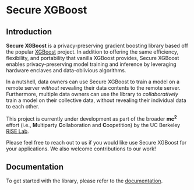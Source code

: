 # Secure XGBoost

## Introduction

**Secure XGBoost** is a privacy-preserving gradient boosting library based off the popular [XGBoost](https://github.com/dmlc/xgboost) project. In addition to offering the same efficiency, flexibility, and portability that vanilla XGBoost provides, Secure XGBoost enables privacy-preserving model training and inference by leveraging hardware enclaves and data-oblivious algorithms. 

In a nutshell, data owners can use Secure XGBoost to train a model on a remote server _without_ revealing their data contents to the remote server. Furthermore, multiple data owners can use the library to _collaboratively_ train a model on their collective data, without revealing their individual data to each other.

This project is currently under development as part of the broader **mc<sup>2</sup>** effort (i.e., **M**ultiparty **C**ollaboration and **C**oopetition) by the UC Berkeley [RISE Lab](https://rise.cs.berkeley.edu/).

Please feel free to reach out to us if you would like use Secure XGBoost for your applications. We also welcome contributions to our work!

## Documentation

To get started with the library, please refer to the [documentation](https://mc2-xgboost.readthedocs.io/en/latest/).
